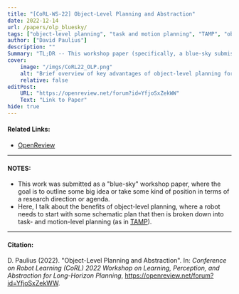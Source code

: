 ```yaml
---
title: "[CoRL-WS-22] Object-Level Planning and Abstraction"
date: 2022-12-14
url: /papers/olp_bluesky/
tags: ["object-level planning", "task and motion planning", "TAMP", "object-level representations"]
author: ["David Paulius"]
description: ""
Summary: "TL;DR -- This workshop paper (specifically, a blue-sky submission) introduces the importance of object-level planning and representation as an additional layer on top of task and motion planning. I present several benefits of using object-level planning for long-term use in robotics."
cover:
    image: "/imgs/CoRL22_OLP.png"
    alt: "Brief overview of key advantages of object-level planning for hierachical planning"
    relative: false
editPost:
    URL: "https://openreview.net/forum?id=YfjoSxZekWW"
    Text: "Link to Paper"
hide: true
---
```


#### Related Links:

+ [OpenReview](https://openreview.net/pdf?id=YfjoSxZekWW)

---

#### NOTES:

+ This work was submitted as a "blue-sky" workshop paper, where the goal is to outline some big idea or take some kind of position in terms of a research direction or agenda.
+ Here, I talk about the benefits of object-level planning, where a robot needs to start with some schematic plan that then is broken down into task- and motion-level planning (as in <a href="https://arxiv.org/abs/2010.01083" target="_blank">TAMP</a>).

---

#### Citation:

D. Paulius (2022). "Object-Level Planning and Abstraction". In: *Conference on Robot Learning (CoRL) 2022 Workshop on Learning, Perception, and Abstraction for Long-Horizon Planning*, https://openreview.net/forum?id=YfjoSxZekWW.